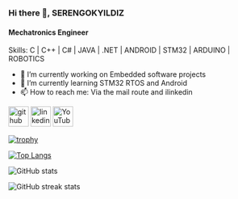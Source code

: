 ### Hi there 👋, SERENGOKYILDIZ
#### Mechatronics Engineer

Skills: C | C++ | C# | JAVA | .NET | ANDROID | STM32 | ARDUINO | ROBOTICS

- 🔭 I’m currently working on Embedded software projects 
- 🌱 I’m currently learning STM32 RTOS and Android 
- 📫 How to reach me: Via the mail route and ilinkedin 


[<img src='https://cdn.jsdelivr.net/npm/simple-icons@3.0.1/icons/github.svg' alt='github' height='40'>](https://github.com/SERENGOKYILDIZ)  [<img src='https://cdn.jsdelivr.net/npm/simple-icons@3.0.1/icons/linkedin.svg' alt='linkedin' height='40'>](https://www.linkedin.com/in/semi-eren-gokyildiz/)  [<img src='https://cdn.jsdelivr.net/npm/simple-icons@3.0.1/icons/youtube.svg' alt='YouTube' height='40'>](https://www.youtube.com/channel/UCBu9dD86skxgjfn1S6CP4Hg)  

[![trophy](https://github-profile-trophy.vercel.app/?username=SERENGOKYILDIZ)](https://github.com/ryo-ma/github-profile-trophy)

[![Top Langs](https://github-readme-stats.vercel.app/api/top-langs/?username=SERENGOKYILDIZ)](https://github.com/anuraghazra/github-readme-stats)

![GitHub stats](https://github-readme-stats.vercel.app/api?username=SERENGOKYILDIZ&show_icons=true)  

![GitHub streak stats](https://streak-stats.demolab.com/?user=SERENGOKYILDIZ)  

